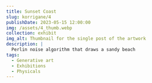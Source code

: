 ```yaml
---
title: Sunset Coast
slug: korrigane/4
publishDate: 2023-05-15 12:00:00
img: /assets/4_thumb.webp
collection: exhibit
img_alt: Thumbnail for the single post of the artwork
description: |
  Perlin noise algorithm that draws a sandy beach
tags:
  - Generative art
  - Exhibitions
  - Physicals
---
```

